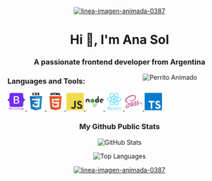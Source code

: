 <p align="center">
  <a href="https://www.gifsanimados.org/cat-lineas-562.htm">
    <img src="https://www.gifsanimados.org/data/media/562/linea-imagen-animada-0387.gif" border="0" alt="linea-imagen-animada-0387" />
  </a>
</p>

<h1 align="center">Hi 👋, I'm Ana Sol</h1>
<h3 align="center">A passionate frontend developer from Argentina</h3>

<img align='right' src='https://media.giphy.com/media/bcKmIWkUMCjVm/giphy.gif' width='200' alt='Perrito Animado'>

<h3 align="left">Languages and Tools:</h3>
<p align="left">
  <a href="https://getbootstrap.com" target="_blank">
    <img src="https://raw.githubusercontent.com/devicons/devicon/master/icons/bootstrap/bootstrap-plain-wordmark.svg" alt="bootstrap" width="40" height="40"/>
  </a>
  <a href="https://www.w3schools.com/css/" target="_blank">
    <img src="https://raw.githubusercontent.com/devicons/devicon/master/icons/css3/css3-original-wordmark.svg" alt="css3" width="40" height="40"/>
  </a>
  <a href="https://www.w3.org/html/" target="_blank">
    <img src="https://raw.githubusercontent.com/devicons/devicon/master/icons/html5/html5-original-wordmark.svg" alt="html5" width="40" height="40"/>
  </a>
  <a href="https://developer.mozilla.org/en-US/docs/Web/JavaScript" target="_blank">
    <img src="https://raw.githubusercontent.com/devicons/devicon/master/icons/javascript/javascript-original.svg" alt="javascript" width="40" height="40"/>
  </a>
  <a href="https://nodejs.org" target="_blank">
    <img src="https://raw.githubusercontent.com/devicons/devicon/master/icons/nodejs/nodejs-original-wordmark.svg" alt="nodejs" width="40" height="40"/>
  </a>
  <a href="https://reactjs.org/" target="_blank">
    <img src="https://raw.githubusercontent.com/devicons/devicon/master/icons/react/react-original-wordmark.svg" alt="react" width="40" height="40"/>
  </a>
  <a href="https://sass-lang.com" target="_blank">
    <img src="https://raw.githubusercontent.com/devicons/devicon/master/icons/sass/sass-original.svg" alt="sass" width="40" height="40"/>
  </a>
  <a href="https://www.typescriptlang.org/" target="_blank">
    <img src="https://raw.githubusercontent.com/devicons/devicon/master/icons/typescript/typescript-original.svg" alt="typescript" width="40" height="40"/>
  </a>
</p>

<h3 align="center">My Github Public Stats</h3>

<p align="center">
  <img src="https://github-readme-stats.vercel.app/api?username=anasool2&show_icons=true&title_color=E88795&icon_color=FF33FF&text_color=D6BCD5&bg_color=151515" alt="GitHub Stats" />
</p>

<p align="center">
  <img src="https://github-readme-stats.vercel.app/api/top-langs/?username=anasool2&show_icons=true&title_color=E88795&icon_color=FF33FF&text_color=D6BCD5&bg_color=151515" alt="Top Languages" />
</p>

<p align="center">
  <a href="https://www.gifsanimados.org/cat-lineas-562.htm">
    <img src="https://www.gifsanimados.org/data/media/562/linea-imagen-animada-0387.gif" border="0" alt="linea-imagen-animada-0387" />
  </a>
</p>
